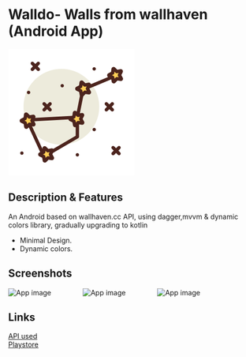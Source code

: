 # Walldo- Walls from wallhaven (Android App)<br />
![App Logo](https://github.com/Fewrie/Zodiac-Horoscopes/blob/master/images/constellation.png "Icon")

## Description & Features
An Android based on wallhaven.cc API, using dagger,mvvm & dynamic colors library, gradually upgrading to kotlin
* Minimal Design.
* Dynamic colors.

## Screenshots
<div style="display:flex;">
<img alt="App image" src="images/daily.jpg" width="30%">
<img alt="App image" src="images/weekly.jpg" width="30%">
<img alt="App image" src="images/monthly.jpg" width="30%">
</div>

## Links
[API used](https://wallhaven.cc/help/api)     <br />
[Playstore](https://play.google.com/store/apps/details?id=com.enigmaticdevs.wallhaven)

